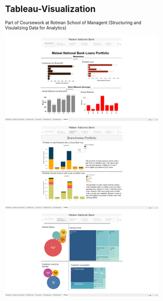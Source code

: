 # Tableau-Visualization
Part of Coursework at Rotman School of Managent (Structuring and Visulalizing Data for Analytics)

![Covershot](https://github.com/tanejashashank/Tableau-Visualization/blob/master/Storycovershot.png)
![Customer Demographics](https://github.com/tanejashashank/Tableau-Visualization/blob/master/Portfolioscreenshot.png)
![Loans portfolio](https://github.com/tanejashashank/Tableau-Visualization/blob/master/Customerdemographics1.png)

